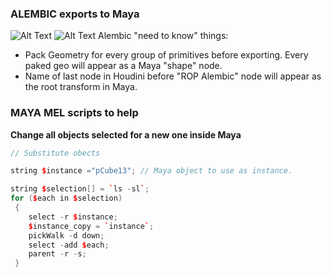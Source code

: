 
### ALEMBIC exports to Maya

![Alt Text](https://i.pinimg.com/originals/bc/f9/2c/bcf92cbfaa5610387a6a9dd92f37de9b.gif)
![Alt Text](https://3.bp.blogspot.com/-dOwQHkdXIm8/W0wmWYkkW2I/AAAAAAABsHg/_Oh6UYu6vVAgb_a-91eFa5XKOUO7oBBpwCLcBGAs/s1600/Houdini%2BEngine%2Bfor%2BAutodesk%2BMaya%2Band%2B3ds%2BMax.png)
Alembic "need to know" things:   
- Pack Geometry for every group of primitives before exporting. Every paked geo will appear as a Maya "shape" node.   
- Name of last node in Houdini before "ROP Alembic" node will appear as the root transform in Maya.

### MAYA MEL scripts to help   

**Change all objects selected for a new one inside Maya**   
   
```C++
// Substitute obects 

string $instance ="pCube13"; // Maya object to use as instance.

string $selection[] = `ls -sl`;
for ($each in $selection)
 {
    select -r $instance;
    $instance_copy = `instance`;
    pickWalk -d down;
    select -add $each;
    parent -r -s;
 }
```
